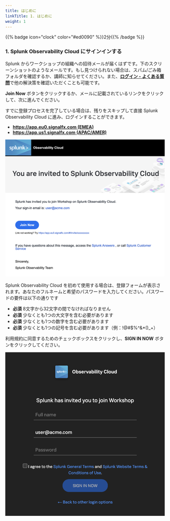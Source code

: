 ```yaml
---
title: はじめに
linkTitle: 1. はじめに
weight: 1
---
```


{{% badge icon="clock" color="#ed0090" %}}2分{{% /badge %}}

### 1. Splunk Observability Cloud にサインインする

Splunk からワークショップの組織への招待メールが届くはずです。下のスクリーンショットのようなメールです。もし見つけられない場合は、スパム/ごみ箱フォルダを確認するか、講師に知らせてください。また、[**ログイン - よくある質問**](99-login-faq)で他の解決策を確認いただくことも可能です。

**Join Now** ボタンをクリックするか、メールに記載されているリンクをクリックして、次に進んでください。

すでに登録プロセスを完了している場合は、残りをスキップして直接 Splunk Observability Cloud に進み、ログインすることができます。

* [**https://app.eu0.signalfx.com (EMEA)**](https://app.eu0.signalfx.com)
* [**https://app.us1.signalfx.com (APAC/AMER)**](https://app.us1.signalfx.com)

![email](images/invite-email.png?width=25vw)

Splunk Observability Cloud を初めて使用する場合は、登録フォームが表示されます。あなたのフルネームと希望のパスワードを入力してください。パスワードの要件は以下の通りです

* **必須** 8文字から32文字の間でなければなりません
* **必須** 少なくとも1つの大文字を含む必要があります
* **必須** 少なくとも1つの数字を含む必要があります
* **必須** 少なくとも1つの記号を含む必要があります（例：!@#$%^&*()_+）

利用規約に同意するためのチェックボックスをクリックし、**SIGN IN NOW** ボタンをクリックしてください。

![User-Setup](images/enter-password.png?width=25vw)